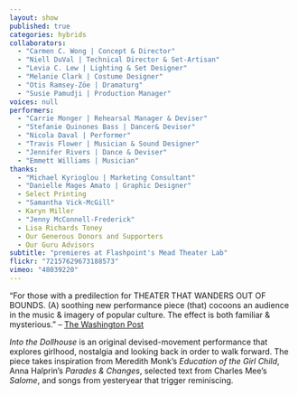 ```yaml
---
layout: show
published: true
categories: hybrids
collaborators: 
  - "Carmen C. Wong | Concept & Director"
  - "Niell DuVal | Technical Director & Set-Artisan"
  - "Levia C. Lew | Lighting & Set Designer"
  - "Melanie Clark | Costume Designer"
  - "Otis Ramsey-Zöe | Dramaturg"
  - "Susie Pamudji | Production Manager"
voices: null
performers: 
  - "Carrie Monger | Rehearsal Manager & Deviser"
  - "Stefanie Quinones Bass | Dancer& Deviser"
  - "Nicola Daval | Performer"
  - "Travis Flower | Musician & Sound Designer"
  - "Jennifer Rivers | Dance & Deviser"
  - "Emmett Williams | Musician"
thanks: 
  - "Michael Kyrioglou | Marketing Consultant"
  - "Danielle Mages Amato | Graphic Designer"
  - Select Printing
  - "Samantha Vick-McGill"
  - Karyn Miller
  - "Jenny McConnell-Frederick"
  - Lisa Richards Toney
  - Our Generous Donors and Supporters
  - Our Guru Advisors
subtitle: "premieres at Flashpoint's Mead Theater Lab"
flickr: "72157629673188573"
vimeo: "48039220"
---
```


“For those with a predilection for THEATER THAT WANDERS OUT OF BOUNDS. (A) soothing new performance piece (that) cocoons an audience in the music & imagery of popular culture. The effect is both familiar & mysterious.” – [The Washington Post](http://www.washingtonpost.com/lifestyle/style/theater-floating-evocatively-in-a-young-womans-reverie/2012/02/22/gIQA9R8KUR_story.html)

_Into the Dollhouse_ is an original devised-movement performance that explores girlhood, nostalgia and looking back in order to walk forward. The piece takes inspiration from Meredith Monk’s _Education of the Girl Child_, Anna Halprin’s _Parades & Changes_, selected text from Charles Mee’s _Salome_, and songs from yesteryear that trigger reminiscing.